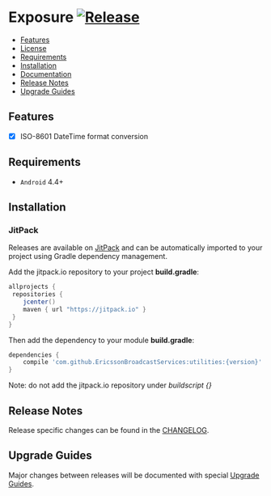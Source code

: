 # Exposure    [![Release](https://jitpack.io/v/EricssonBroadcastServices/AndroidClientUtilities.svg)](https://jitpack.io/#EricssonBroadcastServices/AndroidClientUtilities)

* [Features](#features)
* [License](https://github.com/EricssonBroadcastServices/AndroidClientUtilities/blob/master/LICENSE)
* [Requirements](#requirements)
* [Installation](#installation)
* [Documentation](https://jitpack.io/com/github/EricssonBroadcastServices/AndroidClientUtilities/master-SNAPSHOT/javadoc/)
* [Release Notes](#release-notes)
* [Upgrade Guides](#upgrade-guides)

## Features

- [x] ISO-8601 DateTime format conversion

## Requirements

* `Android` 4.4+

## Installation

### JitPack
Releases are available on [JitPack](https://jitpack.io/#EricssonBroadcastServices/AndroidClientUtilities) and can be automatically imported to your project using Gradle dependency management.

Add the jitpack.io repository to your project **build.gradle**:
```gradle
allprojects {
 repositories {
    jcenter()
    maven { url "https://jitpack.io" }
 }
}
```

Then add the dependency to your module **build.gradle**:
```gradle
dependencies {
    compile 'com.github.EricssonBroadcastServices:utilities:{version}'
}
```

Note: do not add the jitpack.io repository under *buildscript {}*

## Release Notes
Release specific changes can be found in the [CHANGELOG](https://github.com/EricssonBroadcastServices/AndroidClientUtilities/blob/master/CHANGELOG.md).

## Upgrade Guides
Major changes between releases will be documented with special [Upgrade Guides](https://github.com/EricssonBroadcastServices/AndroidClientUtilities/blob/master/UPGRADE_GUIDE.md).

